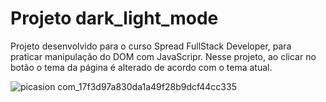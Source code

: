 # Projeto dark_light_mode </n>

Projeto desenvolvido para o curso Spread FullStack Developer, para praticar manipulação do DOM com JavaScripr.
Nesse projeto, ao clicar no botão o tema da página é alterado de acordo com o tema atual.


![picasion com_17f3d97a830da1a49f28b9dcf44cc335](https://user-images.githubusercontent.com/24281892/167442724-d033cb1b-4089-44ae-8f4e-8ee425a36b37.gif)


